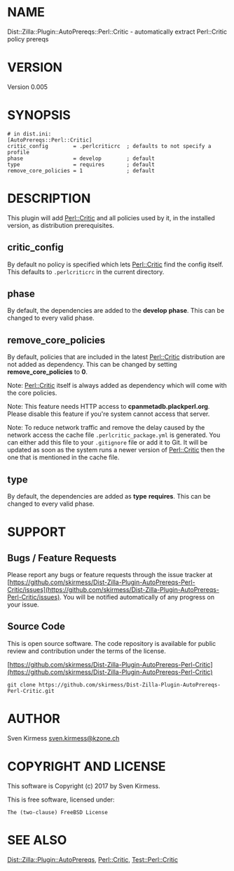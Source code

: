 # NAME

Dist::Zilla::Plugin::AutoPrereqs::Perl::Critic - automatically extract Perl::Critic policy prereqs

# VERSION

Version 0.005

# SYNOPSIS

    # in dist.ini:
    [AutoPrereqs::Perl::Critic]
    critic_config        = .perlcriticrc  ; defaults to not specify a profile
    phase                = develop        ; default
    type                 = requires       ; default
    remove_core_policies = 1              ; default

# DESCRIPTION

This plugin will add [Perl::Critic](https://metacpan.org/pod/Perl::Critic) and all policies used by it,
in the installed version, as distribution prerequisites.

## critic\_config

By default no policy is specified which lets [Perl::Critic](https://metacpan.org/pod/Perl::Critic)
find the config itself. This defaults to `.perlcriticrc` in the current
directory.

## phase

By default, the dependencies are added to the **develop** **phase**. This can be
changed to every valid phase.

## remove\_core\_policies

By default, policies that are included in the latest
[Perl::Critic](https://metacpan.org/pod/Perl::Critic) distribution are not added as dependency. This
can be changed by setting **remove\_core\_policies** to **0**.

Note: [Perl::Critic](https://metacpan.org/pod/Perl::Critic) itself is always added as dependency
which will come with the core policies.

Note: This feature needs HTTP access to **cpanmetadb.plackperl.org**. Please
disable this feature if you're system cannot access that server.

Note: To reduce network traffic and remove the delay caused by the network
access the cache file `.perlcritic_package.yml` is generated. You can either
add this file to your `.gitignore` file or add it to Git. It will be updated
as soon as the system runs a newer version of [Perl::Critic](https://metacpan.org/pod/Perl::Critic)
then the one that is mentioned in the cache file.

## type

By default, the dependencies are added as **type** **requires**. This can be changed
to every valid phase.

# SUPPORT

## Bugs / Feature Requests

Please report any bugs or feature requests through the issue tracker
at [https://github.com/skirmess/Dist-Zilla-Plugin-AutoPrereqs-Perl-Critic/issues](https://github.com/skirmess/Dist-Zilla-Plugin-AutoPrereqs-Perl-Critic/issues).
You will be notified automatically of any progress on your issue.

## Source Code

This is open source software. The code repository is available for
public review and contribution under the terms of the license.

[https://github.com/skirmess/Dist-Zilla-Plugin-AutoPrereqs-Perl-Critic](https://github.com/skirmess/Dist-Zilla-Plugin-AutoPrereqs-Perl-Critic)

    git clone https://github.com/skirmess/Dist-Zilla-Plugin-AutoPrereqs-Perl-Critic.git

# AUTHOR

Sven Kirmess <sven.kirmess@kzone.ch>

# COPYRIGHT AND LICENSE

This software is Copyright (c) 2017 by Sven Kirmess.

This is free software, licensed under:

    The (two-clause) FreeBSD License

# SEE ALSO

[Dist::Zilla::Plugin::AutoPrereqs](https://metacpan.org/pod/Dist::Zilla::Plugin::AutoPrereqs),
[Perl::Critic](https://metacpan.org/pod/Perl::Critic),
[Test::Perl::Critic](https://metacpan.org/pod/Test::Perl::Critic)
